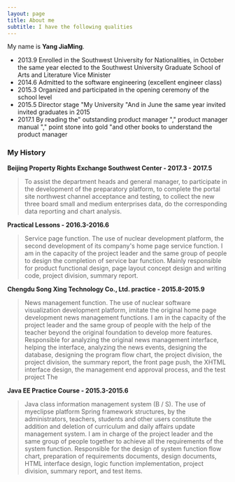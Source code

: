 ```yaml
---
layout: page
title: About me
subtitle: I have the following qualities
---
```


My name is **Yang JiaMing**.

- 2013.9 Enrolled in the Southwest University for Nationalities, in October the same year elected to the Southwest University Graduate School of Arts and Literature Vice Minister
- 2014.6 Admitted to the software engineering (excellent engineer class)
- 2015.3 Organized and participated in the opening ceremony of the school level
- 2015.5 Director stage "My University "And in June the same year invited invited graduates in 2015
- 2017.1 By reading the" outstanding product manager "," product manager manual "," point stone into gold "and other books to understand the product manager


### My History

**Beijing Property Rights Exchange Southwest Center - 2017.3 - 2017.5**	

>To assist the department heads and general manager, to participate in the development of the preparatory platform, to complete the portal site northwest channel acceptance and testing, to collect the new three board small and medium enterprises data, do the corresponding data reporting and chart analysis.

**Practical Lessons - 2016.3-2016.6**		
>Service page function. The use of nuclear development platform, the second development of its company's home page service function. I am in the capacity of the project leader and the same group of people to design the completion of service bar function.
Mainly responsible for product functional design, page layout concept design and writing code, project division, summary report.

**Chengdu Song Xing Technology Co., Ltd. practice - 2015.8-2015.9**	
>News management function. The use of nuclear software visualization development platform, imitate the original home page development news management functions. I am in the capacity of the project leader and the same group of people with the help of the teacher beyond the original foundation to develop more features.
Responsible for analyzing the original news management interface, helping the interface, analyzing the news events, designing the database, designing the program flow chart, the project division, the project division, the summary report, the front page push, the XHTML interface design, the management end approval process, and the test project The

**Java EE Practice Course - 2015.3-2015.6**
>Java class information management system (B / S). The use of myeclipse platform Spring framework structures, by the administrators, teachers, students and other users constitute the addition and deletion of curriculum and daily affairs update management system. I am in charge of the project leader and the same group of people together to achieve all the requirements of the system function.
Responsible for the design of system function flow chart, preparation of requirements documents, design documents, HTML interface design, logic function implementation, project division, summary report, and test items.
